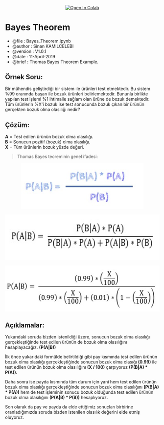 <p align="center">
<a href="https://colab.research.google.com/github/sinankamilcelebi/Bayes_Theorem/blob/master/Bayes_Theorem.ipynb">
<img src="https://colab.research.google.com/assets/colab-badge.svg" width="150" height="50" alt="Open In Colab" title = "Bayes Theorem" align="center"/>
</a>
</p>

# Bayes Theorem

* @file     : Bayes_Theorem.ipynb
* @author   : Sinan KAMILCELEBI
* @version  : V1.0.1
* @date     : 11-April-2019
* @brief    : Thomas Bayes Theorem Example.

## __Örnek Soru:__   
Bir mühendis geliştirdiği bir sistem ile ürünleri test etmektedir. Bu sistem %99 oranında başarı ile bozuk ürünleri belirlemektedir. Bununla birlikte yapılan test işlemi %1 ihtimalle sağlam olan ürüne de bozuk demektedir. Tüm ürünlerin %X'i bozuk ise test sonucunda bozuk çıkan bir ürünün gerçekten bozuk olma olasılığı nedir? 

## __Çözüm:__  
<b>A</b> = Test edilen ürünün bozuk olma olasılığı.  
<b>B</b> = Sonucun pozitif (bozuk) olma olasılığı.  
<b>X</b> = Tüm ürünlerin bozuk yüzde değeri.

> Thomas Bayes teoreminin genel ifadesi:

<p align = "center">
<img src = "bayes_theorem_function.jpg" alt = "Bayes Theorem Function" title = "Bayes Theorem Function" width = "400" height = "150" />
</p>

<p align = "center">
<img src = "bayes_theorem_function_equations_I.jpg" alt = "Bayes Theorem Function Equations I" title = "Bayes Theorem Function Equations I" width = "600" height = "150" />
</p>

<p align = "center">
<img src = "bayes_theorem_function_equations_II.jpg" alt = "Bayes Theorem Function Equations II" title = "Bayes Theorem Function Equations II" width = "600" height = "150" />
</p>

## __Açıklamalar:__   
Yukarıdaki soruda bizden istenildiği üzere, sonucun bozuk olma olasılığı gerçekleştiğinde test edilen ürünün de bozuk olma olasılığını hesaplayacağız. <b>(P(A|B))</b>  

İlk önce yukarıdaki formülde belirtildiği gibi pay kısmında test edilen ürünün bozuk olma olasılığı gerçekleştiğinde sonucun bozuk olma olasığı <b>(0.99)</b> ile test edilen ürünün bozuk olma olasılığını <b>(X / 100)</b> çarpıyoruz <b>(P(B|A) * P(A)).</b> 

Daha sonra ise payda kısmında tüm durum için yani hem test edilen ürünün bozuk olma olasılığı gerçekleştiğinde sonucun bozuk olma olasılığını <b>(P(B|A) * P(A))</b> hem de test işleminin sonucu bozuk olduğunda test edilen ürünün bozuk olma olasılığını <b>(P(A|B) * P(B))</b> hesaplıyoruz.   

Son olarak da pay ve payda da elde ettiğimiz sonuçları birbirine oranladığımızda soruda bizden istenilen olasılık değerini elde etmiş oluyoruz. 
